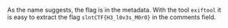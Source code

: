 As the name suggests, the flag is in the metadata.
With the tool `exiftool` it is easy to extract the flag `slntCTF{H3_l0v3s_M0r0}` in the comments field.

